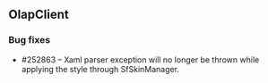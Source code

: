 ## OlapClient

### Bug fixes

* \#252863 – Xaml parser exception will no longer be thrown while applying the style through SfSkinManager.